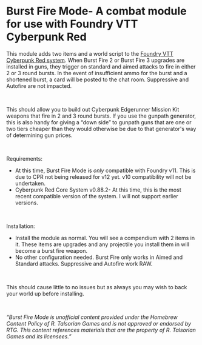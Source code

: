 <h1>Burst Fire Mode- A combat module for use with Foundry VTT Cyberpunk Red</h1>
<p>This module adds two items and a world script to the <a target="_blank" rel="noopener noreferrer" href="https://foundryvtt.com/packages/cyberpunk-red-core">Foundry VTT Cyberpunk Red system</a>. When Burst Fire 2 or Burst Fire 3 upgrades are installed in guns, they trigger on standard and aimed attacks to fire in either 2 or 3 round bursts. In the event of insufficient ammo for the burst and a shortened burst, a card will be posted to the chat room. Suppressive and Autofire are not impacted.&nbsp;</p>
<p>&nbsp;</p>
<p>This should allow you to build out Cyberpunk Edgerunner Mission Kit weapons that fire in 2 and 3 round bursts. If you use the gunpath generator, this is also handy for giving a “down side” to gunpath guns that are one or two tiers cheaper than they would otherwise be due to that generator's way of determining gun prices.&nbsp;</p>
<p>&nbsp;</p>
<p>Requirements:</p>
<ul>
    <li>At this time, Burst Fire Mode is <i>only</i> compatible with Foundry v11. This is due to CPR not being released for v12 yet. v10 compatibility will not be undertaken.</li>
    <li>Cyberpunk Red Core System v0.88.2- At this time, this is the most recent compatible version of the system. I will not support earlier versions.&nbsp;</li>
</ul>
<p>&nbsp;</p>
<p>Installation:</p>
<ul>
    <li>Install the module as normal. You will see a compendium with 2 items in it. These items are upgrades and any projectile you install them in will become a burst fire weapon. </li>
    <li>No other configuration needed. Burst Fire only works in Aimed and Standard attacks. Suppressive and Autofire work RAW.&nbsp;</li>
</ul>
<p>&nbsp;</p>
<p>This should cause little to no issues but as always you may wish to back your world up before installing.&nbsp;</p>
<p>&nbsp;</p>
<p><i>“Burst Fire Mode is unofficial content provided under the Homebrew Content Policy of R. Talsorian Games and is not approved or endorsed by RTG. This content references materials that are the property of R. Talsorian Games and its licensees.”</i></p>
